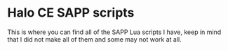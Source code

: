 # Halo CE SAPP scripts
This is where you can find all of the SAPP Lua scripts I have, keep in mind that I did not make all of them and some may not work at all.
